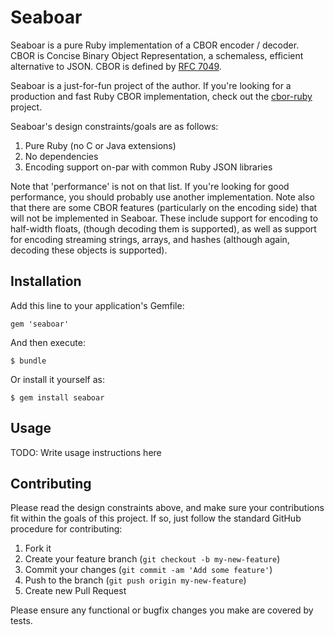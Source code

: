 # Seaboar

Seaboar is a pure Ruby implementation of a CBOR encoder / decoder. CBOR is Concise Binary Object Representation, a schemaless, efficient alternative to JSON. CBOR is defined by [RFC 7049](https://tools.ietf.org/html/rfc7049).

Seaboar is a just-for-fun project of the author. If you're looking for a production and fast Ruby CBOR implementation, check out the [cbor-ruby](https://github.com/cabo/cbor-ruby) project.

Seaboar's design constraints/goals are as follows:

1. Pure Ruby (no C or Java extensions)
2. No dependencies
3. Encoding support on-par with common Ruby JSON libraries

Note that 'performance' is not on that list. If you're looking for good performance, you should probably use another implementation. Note also that there are some CBOR features (particularly on the encoding side) that will not be implemented in Seaboar. These include support for encoding to half-width floats, (though decoding them is supported), as well as support for encoding streaming strings, arrays, and hashes (although again, decoding these objects is supported).

## Installation

Add this line to your application's Gemfile:

    gem 'seaboar'

And then execute:

    $ bundle

Or install it yourself as:

    $ gem install seaboar

## Usage

TODO: Write usage instructions here

## Contributing

Please read the design constraints above, and make sure your contributions fit within the goals of this project. If so, just follow the standard GitHub procedure for contributing:

1. Fork it
2. Create your feature branch (`git checkout -b my-new-feature`)
3. Commit your changes (`git commit -am 'Add some feature'`)
4. Push to the branch (`git push origin my-new-feature`)
5. Create new Pull Request

Please ensure any functional or bugfix changes you make are covered by tests.
